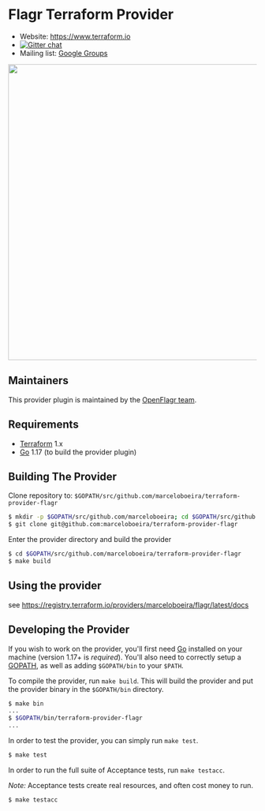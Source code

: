 Flagr Terraform Provider
==================

- Website: https://www.terraform.io
- [![Gitter chat](https://badges.gitter.im/hashicorp-terraform/Lobby.png)](https://gitter.im/hashicorp-terraform/Lobby)
- Mailing list: [Google Groups](http://groups.google.com/group/terraform-tool)

<img src="https://cdn.rawgit.com/hashicorp/terraform-website/master/content/source/assets/images/logo-hashicorp.svg" width="600px">

Maintainers
-----------

This provider plugin is maintained by the [OpenFlagr team](https://github.com/orgs/openflagr/people).

Requirements
------------

-	[Terraform](https://www.terraform.io/downloads.html) 1.x
-	[Go](https://golang.org/doc/install) 1.17 (to build the provider plugin)

Building The Provider
---------------------

Clone repository to: `$GOPATH/src/github.com/marceloboeira/terraform-provider-flagr`

```sh
$ mkdir -p $GOPATH/src/github.com/marceloboeira; cd $GOPATH/src/github.com/marceloboeira
$ git clone git@github.com:marceloboeira/terraform-provider-flagr
```

Enter the provider directory and build the provider

```sh
$ cd $GOPATH/src/github.com/marceloboeira/terraform-provider-flagr
$ make build
```

Using the provider
----------------------
see <https://registry.terraform.io/providers/marceloboeira/flagr/latest/docs>

Developing the Provider
---------------------------

If you wish to work on the provider, you'll first need [Go](http://www.golang.org) installed on your machine (version 1.17+ is *required*). You'll also need to correctly setup a [GOPATH](http://golang.org/doc/code.html#GOPATH), as well as adding `$GOPATH/bin` to your `$PATH`.

To compile the provider, run `make build`. This will build the provider and put the provider binary in the `$GOPATH/bin` directory.

```sh
$ make bin
...
$ $GOPATH/bin/terraform-provider-flagr
...
```

In order to test the provider, you can simply run `make test`.

```sh
$ make test
```

In order to run the full suite of Acceptance tests, run `make testacc`.

*Note:* Acceptance tests create real resources, and often cost money to run.

```sh
$ make testacc
```
